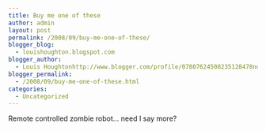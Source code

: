 ```yaml
---
title: Buy me one of these
author: admin
layout: post
permalink: /2008/09/buy-me-one-of-these/
blogger_blog:
  - louishoughton.blogspot.com
blogger_author:
  - Louis Houghtonhttp://www.blogger.com/profile/07807624508235128478noreply@blogger.com
blogger_permalink:
  - /2008/09/buy-me-one-of-these.html
categories:
  - Uncategorized
---
```

Remote controlled zombie robot&#8230; need I say more?